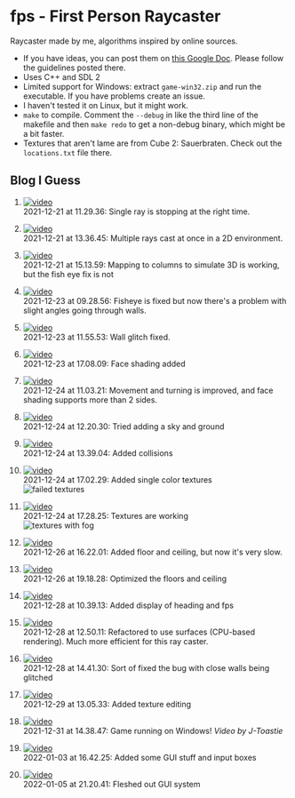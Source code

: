 # fps - First Person Raycaster
Raycaster made by me, algorithms inspired by online sources.

* If you have ideas, you can post them on [this Google Doc](https://docs.google.com/document/d/1FT-uGfJ4u9irJ9EBzfeAzoy5IvE1mD8UnRtnMjZ8P5U/edit?usp=sharing). Please follow the guidelines posted there.
* Uses C++ and SDL 2
* Limited support for Windows: extract `game-win32.zip` and run the executable. If you have problems create an issue.
* I haven't tested it on Linux, but it might work.
* `make` to compile. Comment the `--debug` in like the third line of the makefile and then `make redo` to get a non-debug binary, which might be a bit faster.
* Textures that aren't lame are from Cube 2: Sauerbraten. Check out the `locations.txt` file there.

## Blog I Guess
1. [![video](thumbnails/2021-12-21%20at%2011.29.36.png)](https://streamable.com/1bni67)<br/>
   2021-12-21 at 11.29.36: Single ray is stopping at the right time.

2. [![video](thumbnails/2021-12-21%20at%2013.36.45.png)](https://streamable.com/8rzq6w)<br/>
   2021-12-21 at 13.36.45: Multiple rays cast at once in a 2D environment.

3. [![video](thumbnails/2021-12-21%20at%2015.13.59.png)](https://streamable.com/zj4k5w)<br/>
   2021-12-21 at 15.13.59: Mapping to columns to simulate 3D is working, but the fish eye fix is not

4. [![video](thumbnails/2021-12-23%20at%2009.28.56.png)](https://streamable.com/jn3lz4)<br/>
   2021-12-23 at 09.28.56: Fisheye is fixed but now there's a problem with slight angles going through walls.

5. [![video](thumbnails/wall%20glitch%20fixed.png)](https://streamable.com/n2d3hd)<br/>
   2021-12-23 at 11.55.53: Wall glitch fixed.

6. [![video](thumbnails/face%20shading.png)](https://streamable.com/l4rvg9)<br/>
   2021-12-23 at 17.08.09: Face shading added

7. [![video](thumbnails/2021-12-24%20at%2011.03.21.png)](https://streamable.com/sly426)<br/>
   2021-12-24 at 11.03.21: Movement and turning is improved, and face shading supports more than 2 sides.

8. [![video](thumbnails/tripping%20on%20acid.png)](https://streamable.com/hoj2i8)<br/>
   2021-12-24 at 12.20.30: Tried adding a sky and ground

9. [![video](thumbnails/collisions%20added.png)](https://streamable.com/gi91iv)<br/>
   2021-12-24 at 13.39.04: Added collisions

10. [![video](thumbnails/single%20color%20textures.png)](https://streamable.com/tvulao)<br/>
   2021-12-24 at 17.02.29: Added single color textures<br/>
   ![failed textures](thumbnails/badtextures.png)

11. [![video](thumbnails/2021-12-24%20at%2017.28.25.png)](https://youtu.be/v8TDuYdmmj4)<br/>
   2021-12-24 at 17.28.25: Textures are working<br/>
   ![textures with fog](thumbnails/fogtextures.png)

12. [![video](thumbnails/2021-12-26%20at%2016.22.01.png)](https://streamable.com/r5fnpo)<br/>
   2021-12-26 at 16.22.01: Added floor and ceiling, but now it's very slow.

13. [![video](thumbnails/2021-12-26%20at%2019.18.28.png)](https://streamable.com/uyyh0k)<br/>
   2021-12-26 at 19.18.28: Optimized the floors and ceiling

14. [![video](thumbnails/2021-12-28%20at%2010.39.13.png)](https://streamable.com/j6oz31)<br/>
   2021-12-28 at 10.39.13: Added display of heading and fps

15. [![video](thumbnails/2021-12-28%20at%2012.50.11.png)](https://streamable.com/fznbon)<br/>
   2021-12-28 at 12.50.11: Refactored to use surfaces (CPU-based rendering). Much more efficient for this ray caster.

16. [![video](thumbnails/2021-12-28%20at%2014.41.30.png)](https://streamable.com/1js8uo)<br/>
   2021-12-28 at 14.41.30: Sort of fixed the bug with close walls being glitched

17. [![video](thumbnails/2021-12-29%20at%2013.05.33.png)](https://streamable.com/otvhna)<br/>
   2021-12-29 at 13.05.33: Added texture editing

18. [![video](thumbnails/toaster.png)](https://streamable.com/ffg9u2)<br/>
   2021-12-31 at 14.38.47: Game running on Windows! *Video by J-Toastie*

19. [![video](thumbnails/2022-01-03%20at%2016.42.25.png)](https://streamable.com/55nhaf)<br/>
   2022-01-03 at 16.42.25: Added some GUI stuff and input boxes

20. [![video](thumbnails/2022-01-05%20at%2021.20.41.png)](https://streamable.com/epsh6q)<br/>
   2022-01-05 at 21.20.41: Fleshed out GUI system

